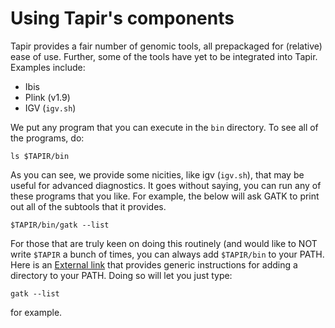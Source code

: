 # Using Tapir's components
Tapir provides a fair number of genomic tools, all prepackaged for (relative) ease of use.
Further, some of the tools have yet to be integrated into Tapir. Examples include:
-  Ibis
-  Plink (v1.9)
-  IGV (`igv.sh`)

We put any program that you can execute in the `bin` directory. To see all of the programs, do:

```
ls $TAPIR/bin
``` 

As you can see, we provide some nicities, like igv (`igv.sh`), that may be useful for advanced diagnostics.
It goes without saying, you can run any of these programs that you like.
For example, the below will ask GATK to print out all of the subtools that it provides.

```
$TAPIR/bin/gatk --list
```

For those that are truly keen on doing this routinely (and would like to NOT write `$TAPIR` a bunch of times, you can always add `$TAPIR/bin` to your PATH. 
Here is an [External link](https://askubuntu.com/questions/60218/how-to-add-a-directory-to-the-path) that provides generic instructions for adding a directory to your PATH.
Doing so will let you just type:
```
gatk --list
```
for example.


